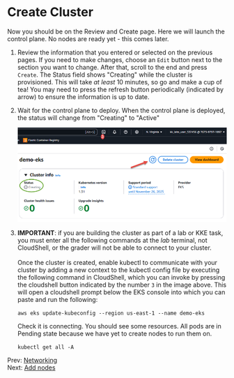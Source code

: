 # Create Cluster

Now you should be on the Review and Create page. Here we will launch the control plane. No nodes are ready yet - this comes later.

1. Review the information that you entered or selected on the previous pages. If you need to make changes, choose an `Edit` button next to the section you want to change. After that, scroll to the end and press `Create`. The Status field shows "Creating" while the cluster is provisioned. This will take *at least* 10 minutes, so go and make a cup of tea! You may need to press the refresh button periodically (indicated by arrow) to ensure the information is up to date.

1. Wait for the control plane to deploy. When the control plane is deployed, the status will change from "Creating" to "Active"

    ![](../images/05-creating.png)

1. **IMPORTANT**: if you are building the cluster as part of a lab or KKE task, you must enter all the following commands at the *lab* terminal, not CloudShell, or the grader will not be able to connect to your cluster.<br/><br/>Once the cluster is created, enable kubectl to communicate with your cluster by adding a new context to the kubectl config file by executing the following command in CloudShell, which you can invoke by pressing the cloudshell button indicated by the number `3` in the image above. This will open a cloudshell prompt below the EKS console into which you can paste and run the following:

    ```
    aws eks update-kubeconfig --region us-east-1 --name demo-eks
    ```

    Check it is connecting. You should see some resources. All pods are in Pending state because we have yet to create nodes to run them on.

    ```
    kubectl get all -A
    ```

Prev: [Networking](./04-networking.md)<br/>
Next: [Add nodes](./06-nodes.md)